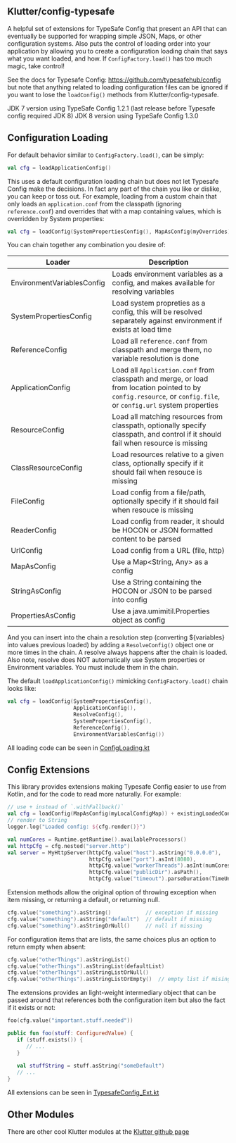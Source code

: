 ## Klutter/config-typesafe

A helpful set of extensions for TypeSafe Config that present an API that can eventually be supported for wrapping simple JSON, Maps, or
other configuration systems.  Also puts the control of loading order into your application by allowing you to create a configuration loading
chain that says what you want loaded, and how.  If `ConfigFactory.load()` has too much magic, take control!

See the docs for Typesafe Config: https://github.com/typesafehub/config but note that anything related to loading configuration files
can be ignored if you want to lose the `loadConfig()` methods from Klutter/config-typesafe.

JDK 7 version using TypeSafe Config 1.2.1 (last release before Typesafe config required JDK 8)
JDK 8 version using TypeSafe Config 1.3.0

## Configuration Loading

For default behavior similar to `ConfigFactory.load()`, can be simply:

```kotlin
val cfg = loadApplicationConfig() 
```

This uses a default configuration loading chain but does not let Typesafe Config make the decisions.  In fact any part of the chain you 
like or dislike, you can keep or toss out.  For example, loading from a custom chain that only loads an `application.conf` from the 
classpath (ignoring `reference.conf`) and overrides that with a map containing values, which is overridden by System properties:

```kotlin
val cfg = loadConfig(SystemPropertiesConfig(), MapAsConfig(myOverrides), ApplicationConfig())
```

You can chain together any combination you desire of:

|Loader|Description|
|------|-----------|
|EnvironmentVariablesConfig|Loads environment variables as a config, and makes available for resolving variables|
|SystemPropertiesConfig|Load system propreties as a config, this will be resolved separately against environment if exists at load time|
|ReferenceConfig|Load all `reference.conf` from classpath and merge them, no variable resolution is done|
|ApplicationConfig|Load all `Application.conf` from classpath and merge, or load from location pointed to by `config.resource`, or `config.file`, or `config.url` system properties|
|ResourceConfig|Load all matching resources from classpath, optionally specify classpath, and control if it should fail when resource is missing|
|ClassResourceConfig|Load resources relative to a given class, optionally specify if it should fail when resouce is missing|
|FileConfig|Load config from a file/path, optionally specify if it should fail when resouce is missing|
|ReaderConfig|Load config from reader, it should be HOCON or JSON formatted content to be parsed|
|UrlConfig|Load config from a URL (file, http)|
|MapAsConfig|Use a Map<String, Any> as a config|
|StringAsConfig|Use a String containing the HOCON or JSON to be parsed into config|
|PropertiesAsConfig|Use a java.umimitil.Properties object as config|

And you can insert into the chain a resolution step (converting ${variables} into values previous loaded) by adding a `ResolveConfig()`
object one or more times in the chain.  A resolve always happens after the chain is loaded.  Also note, resolve does NOT automatically use
System properties or Environment variables.  You must include them in the chain.

The default `loadApplicationConfig()` mimicking `ConfigFactory.load()` chain looks like:

```kotlin
val cfg = loadConfig(SystemPropertiesConfig(), 
                     ApplicationConfig(), 
                     ResolveConfig(), 
                     SystemPropertiesConfig(), 
                     ReferenceConfig(), 
                     EnvironmentVariablesConfig())
```

All loading code can be seen in [ConfigLoading.kt](https://github.com/klutter/klutter/blob/master/config-typesafe-jdk7/src/main/kotlin/uy/klutter/config/typesafe/ConfigLoading.kt)

## Config Extensions

This library provides extensions making Typesafe Config easier to use from Kotlin, and for the code to read more naturally.  For example:

```kotlin
// use + instead of `.withFallback()`
val cfg = loadConfig(MapAsConfig(myLocalConfigMap)) + existingLoadedConfig 
// render to String
logger.log("Loaded config: ${cfg.render()}")

val numCores = Runtime.getRuntime().availableProcessors()
val httpCfg = cfg.nested("server.http")
val server = MyHttpServer(httpCfg.value("host").asString("0.0.0.0"),
                          httpCfg.value("port").asInt(8080),
                          httpCfg.value("workerThreads").asInt(numCores).coerceInRange(numCores..numCores*32),
                          httpCfg.value("publicDir").asPath(),
                          httpCfg.value("timeout").parseDuration(TimeUnit.SECONDS)
```

Extension methods allow the original option of throwing exception when item missing, or returning a default, or returning null.

```kotlin
cfg.value("something").asString()           // exception if missing
cfg.value("something").asString("default")  // default if missing
cfg.value("something").asStringOrNull()     // null if missing
```

For configuration items that are lists, the same choices plus an option to return empty when absent:

```kotlin
cfg.value("otherThings").asStringList() 
cfg.value("otherThings").asStringList(defaultList)
cfg.value("otherThings").asStringListOrNull()
cfg.value("otherThings").asStringListOrEmpty()  // empty list if mising
```

The extensions provides an light-weight intermediary object that can be passed around that references both the configuration item but also the fact if it exists or not:

```kotlin
foo(cfg.value("important.stuff.needed"))

public fun foo(stuff: ConfiguredValue) {
   if (stuff.exists()) {
      // ... 
   }
   
   val stuffString = stuff.asString("someDefault")
   // ...
}
```

All extensions can be seen in [TypesafeConfig_Ext.kt](https://github.com/klutter/klutter/blob/master/config-typesafe-jdk7/src/main/kotlin/uy/klutter/config/typesafe/TypesafeConfig_Ext.kt)


## Other Modules

There are other cool Klutter modules at the [Klutter github page](https://github.com/klutter/klutter)
